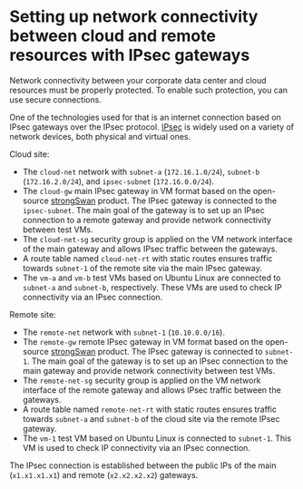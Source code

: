 # Setting up network connectivity between cloud and remote resources with IPsec gateways

Network connectivity between your corporate data center and cloud resources must be properly protected. To enable such protection, you can use secure connections.

One of the technologies used for that is an internet connection based on IPsec gateways over the IPsec protocol. [IPsec](https://www.ietf.org/rfc/rfc2401.txt) is widely used on a variety of network devices, both physical and virtual ones.

Cloud site:

* The `cloud-net` network with `subnet-a` (`172.16.1.0/24`), `subnet-b` (`172.16.2.0/24`), and `ipsec-subnet` (`172.16.0.0/24`).
* The `cloud-gw` main IPsec gateway in VM format based on the open-source [strongSwan](https://github.com/strongswan/strongswan) product. The IPsec gateway is connected to the `ipsec-subnet`. The main goal of the gateway is to set up an IPsec connection to a remote gateway and provide network connectivity between test VMs.
* The `cloud-net-sg` security group is applied on the VM network interface of the main gateway and allows IPsec traffic between the gateways.
* A route table named `cloud-net-rt` with static routes ensures traffic towards `subnet-1` of the remote site via the main IPsec gateway.
* The `vm-a` and `vm-b` test VMs based on Ubuntu Linux are connected to `subnet-a` and `subnet-b`, respectively. These VMs are used to check IP connectivity via an IPsec connection.

Remote site:

* The `remote-net` network with `subnet-1` (`10.10.0.0/16`).
* The `remote-gw` remote IPsec gateway in VM format based on the open-source [strongSwan](https://github.com/strongswan/strongswan) product. The IPsec gateway is connected to `subnet-1`. The main goal of the gateway is to set up an IPsec connection to the main gateway and provide network connectivity between test VMs.
* The `remote-net-sg` security group is applied on the VM network interface of the remote gateway and allows IPsec traffic between the gateways.
* A route table named `remote-net-rt` with static routes ensures traffic towards `subnet-a` and `subnet-b` of the cloud site via the remote IPsec gateway.
* The `vm-1` test VM based on Ubuntu Linux is connected to `subnet-1`. This VM is used to check IP connectivity via an IPsec connection.

The IPsec connection is established between the public IPs of the main (`x1.x1.x1.x1`) and remote (`x2.x2.x2.x2`) gateways.
